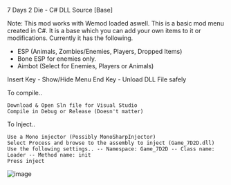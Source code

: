 7 Days 2 Die - C# DLL Source [Base]

Note: This mod works with Wemod loaded aswell.
This is a basic mod menu created in C#. It is a base which you can add your own items to it or modifications. Currently it has the following.

 - ESP (Animals, Zombies/Enemies, Players, Dropped Items)
 - Bone ESP for enemies only.
 - Aimbot (Select for Enemies, Players or Animals)
 
Insert Key - Show/Hide Menu End Key - Unload DLL File safely

To compile..

    Download & Open Sln file for Visual Studio
    Compile in Debug or Release (Doesn't matter)

To Inject..

    Use a Mono injector (Possibly MonoSharpInjector)
    Select Process and browse to the assembly to inject (Game_7D2D.dll)
    Use the following settings.. -- Namespace: Game_7D2D -- Class name: Loader -- Method name: init
    Press inject


![image](https://user-images.githubusercontent.com/38970826/180594355-e194b91e-ef4b-4c8c-896a-457d524f05fc.png)
